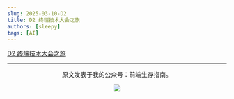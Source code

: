 ```yaml
---
slug: 2025-03-10-D2
title: D2 终端技术大会之旅
authors: [sleepy]
tags: [AI]
---
```


[D2 终端技术大会之旅](https://mp.weixin.qq.com/s/q-GBGDd99UuoD4WoI6K80w)

---

<div align="center">
  <p>原文发表于我的公众号：前端生存指南。</p>
  <img src="https://cloud-minapp-47803.cloud.ifanrusercontent.com/1tvAM68Cvrx3bfLR.jpg" style={{ width: '180px' }} />
</div>